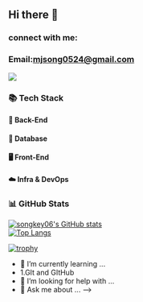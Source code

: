 ## Hi there 👋

### connect with me:
### Email:mjsong0524@gmail.com


<!--
**songkey06/songkey06** is a ✨ _special_ ✨ repository because its `README.md` (this file) appears on your GitHub profile.

<!-- 방문자 수 + 팔로워 수 -->
![](https://img.shields.io/github/followers/songkey06?style=social)

### 📚 Tech Stack

#### 🧠 Back-End

#### 💾 Database

#### 🖥️ Front-End

#### ☁️ Infra & DevOps

### 📊 GitHub Stats
[![songkey06's GitHub stats](https://github-readme-stats.vercel.app/api?username=songkey06&show_icons=true&hide=contribs,issues&theme=tokyonight)](https://github.com/anuraghazra/github-readme-stats)  
[![Top Langs](https://github-readme-stats.vercel.app/api/top-langs/?username=songkey06&layout=compact)](https://github.com/anuraghazra/github-readme-stats)

[![trophy](https://github-profile-trophy.vercel.app/?username=songkey06&theme=tokyonight&margin-w=10&row=1)](https://github.com/ryo-ma/github-profile-trophy)

- 🌱 I’m currently learning ...
- 1.GIt and GItHub
- 🤔 I’m looking for help with ...
- 💬 Ask me about ...
-->
